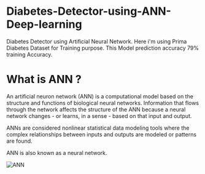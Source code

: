 # Diabetes-Detector-using-ANN-Deep-learning

Diabetes Detector using Artificial Neural Network. Here i'm using Prima Diabetes Dataset for Training purpose.
This Model prediction accuracy 79% training Accuracy.

# What is ANN ?

An artificial neuron network (ANN) is a computational model based on the structure and functions of biological neural networks. Information that flows through the network affects the structure of the ANN because a neural network changes - or learns, in a sense - based on that input and output.

ANNs are considered nonlinear statistical data modeling tools where the complex relationships between inputs and outputs are modeled or patterns are found.

ANN is also known as a neural network.

![ANN](https://github.com/suvhradipghosh07/Diabetes-Detector-using-ANN-Deep-learning/blob/master/1200px-Colored_neural_network.svg.png)
